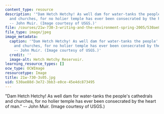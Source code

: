```yaml
---
content_type: resource
description: '"Dam Hetch Hetchy! As well dam for water-tanks the people''s cathedrals
  and churches, for no holier temple has ever been consecrated by the heart of man."
  -- John Muir. (Image courtesy of USGS.)'
file: /courses/21w-730-3-writing-and-the-environment-spring-2005/530ae88d3e723bb3e0ce45e4dc873495_21w-730-3s05.jpg
file_type: image/jpeg
image_metadata:
  caption: '"Dam Hetch Hetchy! As well dam for water-tanks the people''s cathedrals
    and churches, for no holier temple has ever been consecrated by the heart of man."
    -- John Muir. (Image courtesy of USGS.)'
  credit: ''
  image-alt: Hetch Hetchy Reservoir.
learning_resource_types: []
ocw_type: OCWImage
resourcetype: Image
title: 21w-730-3s05.jpg
uid: 530ae88d-3e72-3bb3-e0ce-45e4dc873495
---
```

"Dam Hetch Hetchy! As well dam for water-tanks the people's cathedrals and churches, for no holier temple has ever been consecrated by the heart of man." -- John Muir. (Image courtesy of USGS.)

